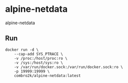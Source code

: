 # alpine-netdata
alpine-netdata

## Run
~~~
docker run -d \
	--cap-add SYS_PTRACE \
	-v /proc:/host/proc:ro \
	-v /sys:/host/sys:ro \
	-v /var/run/docker.sock:/var/run/docker.sock:ro \
	-p 19999:19999 \
	combro2k/alpine-netdata:latest
~~~

